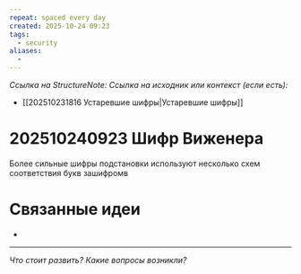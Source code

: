 ```yaml
---
repeat: spaced every day
created: 2025-10-24 09:23
tags:
  - security
aliases:
  -
---
```

*Ссылка на StructureNote:*
*Ссылка на исходник или контекст (если есть):*
- [[202510231816 Устаревшие шифры|Устаревшие шифры]]

# 202510240923 Шифр Виженера

Более сильные шифры подстановки используют несколько схем соответствия букв зашифромв
# Связанные идеи

- 

---

*Что стоит развить? Какие вопросы возникли?*
